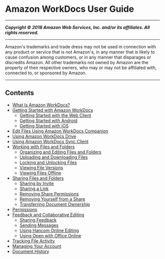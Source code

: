 # Amazon WorkDocs User Guide

-----
*****Copyright &copy; 2018 Amazon Web Services, Inc. and/or its affiliates. All rights reserved.*****

-----
Amazon's trademarks and trade dress may not be used in 
     connection with any product or service that is not Amazon's, 
     in any manner that is likely to cause confusion among customers, 
     or in any manner that disparages or discredits Amazon. All other 
     trademarks not owned by Amazon are the property of their respective
     owners, who may or may not be affiliated with, connected to, or 
     sponsored by Amazon.

-----
## Contents
+ [What Is Amazon WorkDocs?](what_is.md)
+ [Getting Started with Amazon WorkDocs](getting_started.md)
   + [Getting Started with the Web Client](web_client_help.md)
   + [Getting Started with Android](android_phone_client_help.md)
   + [Getting Started with iOS](iphone_client_help.md)
+ [Edit Files Using Amazon WorkDocs Companion](companion.md)
+ [Using Amazon WorkDocs Drive](workdocs_drive_help.md)
+ [Using Amazon WorkDocs Sync Client](sync_client_help.md)
+ [Working with Files and Folders](working-docs.md)
   + [Organizing and Editing Files and Folders](client_folders.md)
   + [Uploading and Downloading Files](client_add_files.md)
   + [Locking and Unlocking Files](client_lock_files.md)
   + [Viewing File Versions](client_file_versions.md)
   + [Viewing Files Offline](view-offline.md)
+ [Sharing Files and Folders](share-docs.md)
   + [Sharing by Invite](share-invite.md)
   + [Sharing a Link](web_share_link.md)
   + [Removing Share Permissions](revoke_share.md)
   + [Removing Yourself from a Share](unshare_yourself.md)
   + [Transferring Document Ownership](transfer_owner.md)
+ [Permissions](permissions.md)
+ [Feedback and Collaborative Editing](collab-editing.md)
   + [Sharing Feedback](feedback.md)
   + [Sending Messages](client_message.md)
   + [Using Hancom Online Editing](hancom-online-edit.md)
   + [Using Open with Office Online](office-online.md)
+ [Tracking File Activity](activity_feed.md)
+ [Managing Your Account](manage_account.md)
+ [Document History](document_history.md)